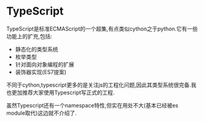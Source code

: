 # TypeScript

TypeScript是标准ECMAScript的一个超集,有点类似cython之于python.它有一些功能上的扩充,包括:

+ 静态化的类型系统
+ 枚举类型
+ 针对面向对象编程的扩展
+ 装饰器实现(ES7提案)

不同于cython,typescript更多的是关注js的工程化问题,因此其类型系统很完备.我也更加推荐大家使用Typescript写正式的工程.

虽然Typescript还有一个namespace特性,但实在用处不大(基本已经被es module取代)这边就不介绍了.
